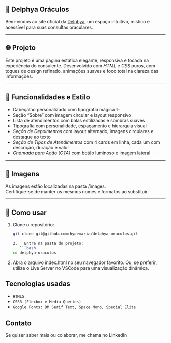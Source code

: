 
 ## 🔮 Delphya Oráculos


Bem-vindos ao site oficial da [Delphya](https://delphya.netlify.app/), um espaço intuitivo, místico e acessível para suas consultas oraculares.

---

## 🌐 Projeto

Este projeto é uma página estática elegante, responsiva e focada na experiência do consulente. Desenvolvido com *HTML* e *CSS* puros, com toques de design refinado, animações suaves e foco total na clareza das informações.

---

## 🎨 Funcionalidades e Estilo

- Cabeçalho personalizado com tipografia mágica ✨  
- Seção “Sobre” com imagem circular e layout responsivo  
- Lista de atendimentos com balas estilizadas e sombras suaves  
- Tipografia com personalidade, espaçamento e hierarquia visual  
- *Seção de Depoimentos* com layout alternado, imagens circulares e destaque ao texto  
- *Seção de Tipos de Atendimentos* com 4 cards em linha, cada um com descrição, duração e valor  
- *Chamada para Ação (CTA)* com botão luminoso e imagem lateral

---

## 📸 Imagens

As imagens estão localizadas na pasta /images.  
Certifique-se de manter os mesmos nomes e formatos ao substituir.

---

## 🚀 Como usar

1. Clone o repositório:

   ```bash
   git clone git@github.com:hydemaria/delphya-oraculos.git

   2.	Entre na pasta do projeto:
      ```bash
   cd delphya-oraculos

3.	Abra o arquivo index.html no seu navegador favorito.
Ou, se preferir, utilize o Live Server no VSCode para uma visualização dinâmica.

## Tecnologias usadas

- `HTML5` 
- `CSS3 (Flexbox e Media Queries)` 
- `Google Fonts: DM Serif Text, Space Mono, Special Elite`


## Contato
Se quiser saber mais ou colaborar, me chama no LinkedIn 

